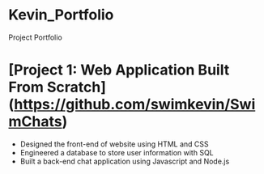 # Kevin_Portfolio
Project Portfolio

# [Project 1: Web Application Built From Scratch] (https://github.com/swimkevin/SwimChats)
* Designed the front-end of website using HTML and CSS
* Engineered a database to store user information with SQL
* Built a back-end chat application using Javascript and Node.js
